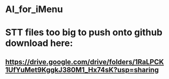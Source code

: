 # AI_for_iMenu
# STT files too big to push onto github download here: 
## https://drive.google.com/drive/folders/1RaLPCK1UfYuMet9KggkJ380M1_Hx74sK?usp=sharing 
